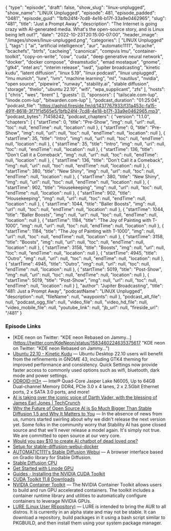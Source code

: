 {
  "type": "episode",
  "draft": false,
  "show_slug": "linux-unplugged",
  "show_name": "LINUX Unplugged",
  "episode": 481,
  "episode_padded": "0481",
  "episode_guid": "1bfb24f4-7cd8-4e18-b17f-33a9e0462965",
  "slug": "481",
  "title": "Just a Prompt Away",
  "description": "The Internet is going crazy with AI-generated media. What's the open-source story, and is Linux being left out?",
  "date": "2022-10-23T20:15:00-07:00",
  "header_image": "/images/shows/linux-unplugged.png",
  "categories": [
    "LINUX Unplugged"
  ],
  "tags": [
    "ai",
    "artificial intelligence",
    "aur",
    "automatic1111",
    "bcache",
    "bcachefs",
    "btrfs",
    "cacheing",
    "canonical",
    "compvis lmu",
    "container-toolkit",
    "copy-on-write",
    "cow",
    "cuda",
    "deep generative neural network",
    "docker",
    "docker compose",
    "dreamstudio",
    "emad mostaque",
    "gnome",
    "gtk4",
    "intel arc",
    "interim release",
    "iwd",
    "jupiter broadcasting",
    "kinetic kudu",
    "latent diffusion",
    "linux 5.19",
    "linux podcast",
    "linux unplugged",
    "lmu munich",
    "lure",
    "lvm",
    "machine learning",
    "ml",
    "nautilus",
    "nvidia",
    "open source",
    "pipewire",
    "runway",
    "stability.ai",
    "stable diffusion",
    "storage",
    "thelio",
    "ubuntu 22.10",
    "wifi",
    "wpa_supplicant",
    "zfs"
  ],
  "hosts": [
    "chris",
    "wes",
    "brent"
  ],
  "guests": [],
  "sponsors": [
    "tailscale.com-lup",
    "linode.com-lup",
    "bitwarden.com-lup"
  ],
  "podcast_duration": "01:25:04",
  "podcast_file": "https://aphid.fireside.fm/d/1437767933/f31a453c-fa15-491f-8618-3f71f1d565e5/1bfb24f4-7cd8-4e18-b17f-33a9e0462965.mp3",
  "podcast_bytes": 71458242,
  "podcast_chapters": {
    "version": "1.1.0",
    "chapters": [
      {
        "startTime": 0,
        "title": "Pre-Show",
        "img": null,
        "url": null,
        "toc": null,
        "endTime": null,
        "location": null
      },
      {
        "startTime": 0,
        "title": "Pre-Show",
        "img": null,
        "url": null,
        "toc": null,
        "endTime": null,
        "location": null
      },
      {
        "startTime": 35,
        "title": "Intro",
        "img": null,
        "url": null,
        "toc": null,
        "endTime": null,
        "location": null
      },
      {
        "startTime": 35,
        "title": "Intro",
        "img": null,
        "url": null,
        "toc": null,
        "endTime": null,
        "location": null
      },
      {
        "startTime": 136,
        "title": "Don't Call it a Comeback",
        "img": null,
        "url": null,
        "toc": null,
        "endTime": null,
        "location": null
      },
      {
        "startTime": 136,
        "title": "Don't Call it a Comeback",
        "img": null,
        "url": null,
        "toc": null,
        "endTime": null,
        "location": null
      },
      {
        "startTime": 380,
        "title": "New Shiny",
        "img": null,
        "url": null,
        "toc": null,
        "endTime": null,
        "location": null
      },
      {
        "startTime": 380,
        "title": "New Shiny",
        "img": null,
        "url": null,
        "toc": null,
        "endTime": null,
        "location": null
      },
      {
        "startTime": 902,
        "title": "Housekeeping",
        "img": null,
        "url": null,
        "toc": null,
        "endTime": null,
        "location": null
      },
      {
        "startTime": 902,
        "title": "Housekeeping",
        "img": null,
        "url": null,
        "toc": null,
        "endTime": null,
        "location": null
      },
      {
        "startTime": 1044,
        "title": "Baller Boosts",
        "img": null,
        "url": null,
        "toc": null,
        "endTime": null,
        "location": null
      },
      {
        "startTime": 1044,
        "title": "Baller Boosts",
        "img": null,
        "url": null,
        "toc": null,
        "endTime": null,
        "location": null
      },
      {
        "startTime": 1184,
        "title": "The Joy of Painting with T-1000",
        "img": null,
        "url": null,
        "toc": null,
        "endTime": null,
        "location": null
      },
      {
        "startTime": 1184,
        "title": "The Joy of Painting with T-1000",
        "img": null,
        "url": null,
        "toc": null,
        "endTime": null,
        "location": null
      },
      {
        "startTime": 3158,
        "title": "Boosts",
        "img": null,
        "url": null,
        "toc": null,
        "endTime": null,
        "location": null
      },
      {
        "startTime": 3158,
        "title": "Boosts",
        "img": null,
        "url": null,
        "toc": null,
        "endTime": null,
        "location": null
      },
      {
        "startTime": 4945,
        "title": "Outro",
        "img": null,
        "url": null,
        "toc": null,
        "endTime": null,
        "location": null
      },
      {
        "startTime": 4945,
        "title": "Outro",
        "img": null,
        "url": null,
        "toc": null,
        "endTime": null,
        "location": null
      },
      {
        "startTime": 5019,
        "title": "Post-Show",
        "img": null,
        "url": null,
        "toc": null,
        "endTime": null,
        "location": null
      },
      {
        "startTime": 5019,
        "title": "Post-Show",
        "img": null,
        "url": null,
        "toc": null,
        "endTime": null,
        "location": null
      }
    ],
    "author": "Jupiter Broadcasting",
    "title": "481: Just a Prompt Away",
    "podcastName": "LINUX Unplugged",
    "description": null,
    "fileName": null,
    "waypoints": null
  },
  "podcast_alt_file": null,
  "podcast_ogg_file": null,
  "video_file": null,
  "video_hd_file": null,
  "video_mobile_file": null,
  "youtube_link": null,
  "jb_url": null,
  "fireside_url": "/481"
}


### Episode Links

  * [KDE neon on Twitter: "KDE neon Rebased on Jammy…](https://twitter.com/KdeNeon/status/1583460224635375617 "KDE neon on Twitter: "KDE neon Rebased on Jammy…")
  * [Ubuntu 22.10 - Kinetic Kudu](https://discourse.ubuntu.com/t/ubuntu-22-10-kinetic-kudu-released/31649 "Ubuntu 22.10 - Kinetic Kudu") — Ubuntu Desktop 22.10 users will benefit from the refinements in GNOME 43, including GTK4 theming for improved performance and consistency. Quick Settings now provide faster access to commonly used options such as wifi, bluetooth, dark mode and power settings.
  * [ODROID-H3+](https://www.hardkernel.com/shop/odroid-h3-plus/ "ODROID-H3+") — Intel® Quad-Core Jasper Lake N6005, Up to 64GB Dual-channel Memory DDR4, PCIe 3.0 x 4 lanes, 2 x 2.5Gbit Ethernet ports, 2 x SATA 3.0 ports, and more!
  * [AI is taking over the iconic voice of Darth Vader, with the blessing of James Earl Jones | TechCrunch](https://techcrunch.com/2022/09/26/ai-is-taking-over-the-iconic-voice-of-darth-vader-with-the-blessing-of-james-earl-jones "AI is taking over the iconic voice of Darth Vader, with the blessing of James Earl Jones | TechCrunch")
  * [Why the Future of Open Source AI is So Much Bigger Than Stable Diffusion 1.5 and Why It Matters to You](https://danieljeffries.substack.com/p/why-the-future-of-open-source-ai "Why the Future of Open Source AI is So Much Bigger Than Stable Diffusion 1.5 and Why It Matters to You") — In the absence of news from us, rumors started swirling about why we didn't release the next version yet. Some folks in the community worry that Stability AI has gone closed source and that we'll never release a model again. It's simply not true. We are committed to open source at our very core.
  * [Would you pay $10 to create AI chatbot of dead loved one?](https://www.theregister.com/2022/10/15/would_you_pay_10_to/ "Would you pay $10 to create AI chatbot of dead loved one?")
  * [Setup for stable-diffusion-webui-docker](https://github.com/AbdBarho/stable-diffusion-webui-docker/wiki/Setup "Setup for stable-diffusion-webui-docker")
  * [AUTOMATIC1111's Stable Diffusion Webui](https://github.com/AUTOMATIC1111/stable-diffusion-webui "AUTOMATIC1111's Stable Diffusion Webui") — A browser interface based on Gradio library for Stable Diffusion.
  * [Stable Diffusion CPU](https://github.com/ModeratePrawn/stable-diffusion-cpu "Stable Diffusion CPU")
  * [Get Started with Linode GPU](https://www.linode.com/docs/products/compute/gpu/get-started/ "Get Started with Linode GPU")
  * [Guides - Installing the NVIDIA CUDA Toolkit](https://www.linode.com/docs/products/compute/gpu/guides/install-nvidia-cuda/ "Guides - Installing the NVIDIA CUDA Toolkit")
  * [CUDA Toolkit 11.8 Downloads](https://developer.nvidia.com/cuda-downloads?target_os=Linux&target_arch=x86_64&Distribution=Ubuntu&target_version=22.04&target_type=deb_network "CUDA Toolkit 11.8 Downloads")
  * [NVIDIA Container Toolkit](https://docs.nvidia.com/datacenter/cloud-native/container-toolkit/install-guide.html "NVIDIA Container Toolkit") — The NVIDIA Container Toolkit allows users to build and run GPU accelerated containers. The toolkit includes a container runtime library and utilities to automatically configure containers to leverage NVIDIA GPUs.
  * [LURE (Linux User REpository)](https://gitea.arsenm.dev/Arsen6331/lure "LURE \(Linux User REpository\)") — LURE is intended to bring the AUR to all distros. It is currently in an alpha state and may not be stable. It can download a repository, build packages in it using a bash script similar to PKGBUILD, and then install them using your system package manager.


